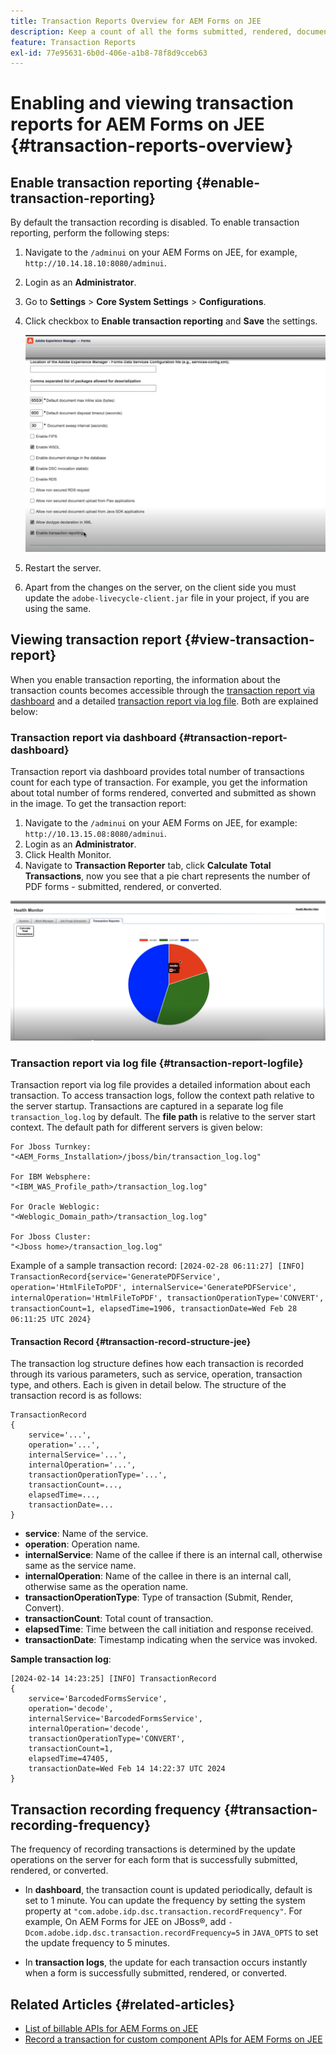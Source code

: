 ```yaml
---
title: Transaction Reports Overview for AEM Forms on JEE
description: Keep a count of all the forms submitted, rendered, documents converted to one format to another, and more.
feature: Transaction Reports
exl-id: 77e95631-6b0d-406e-a1b8-78f8d9cceb63
---
```

# Enabling and viewing transaction reports for AEM Forms on JEE {#transaction-reports-overview}

<!--Transaction reports in AEM Forms on JEE let you keep a count of all transactions taken place on your AEM Forms deployment. The objective is to provide information about product usage and helps business stakeholders understand their digital processing volumes. Examples of a transaction include:

* Submission of a document
* Rendition of a document
* Conversion of a document from one file format to another 

For more information on what is considered a transaction, see [Billable APIs](../../forms/using/transaction-reports-billable-apis-jee.md). Transaction log helps you to gain information about the number of documents submitted, rendered, and converted.-->

## Enable transaction reporting {#enable-transaction-reporting}

By default the transaction recording is disabled. To enable transaction reporting, perform the following steps:

1. Navigate to the `/adminui` on your AEM Forms on JEE, for example, `http://10.14.18.10:8080/adminui`.
1. Login as an **Administrator**.
1. Go to **Settings** > **Core System Settings** > **Configurations**.
1. Click checkbox to **Enable transaction reporting** and **Save** the settings.

    ![sample-transaction-report-jee](assets/enable-transaction-jee.png)

1. Restart the server.
1. Apart from the changes on the server, on the client side you must update the `adobe-livecycle-client.jar` file in your project, if you are using the same.

<!--
* You can [enable transaction recording](../../forms/using/viewing-and-understanding-transaction-reports.md#setting-up-transaction-reports) from AEM Web Console. view transaction reports on author, processing, or publish instances. View transaction reports on author or processing instances for an aggregated sum of all transactions. View transaction reports on the publish instances for a count of all transactions that take place only on that publish instance from where the report is run.
-->

<!--Do not author content (Create adaptive forms, interactive communication, themes, and other authoring activities) and process documents (Use workflows, document services, and other processing activities) on the same AEM instance. Keep the transaction recording disabled for AEM Forms servers used to author content. Keep the transaction recording enabled for AEM Forms servers used to process documents.-->

## Viewing transaction report {#view-transaction-report}

When you enable transaction reporting, the information about the transaction counts becomes accessible through the [transaction report via dashboard](#transaction-report-dashboard) and a detailed [transaction report via log file](#transaction-report-logfile). Both are explained below:

### Transaction report via dashboard {#transaction-report-dashboard}

Transaction report via dashboard provides total number of transactions count for each type of transaction. For example, you get the information about total number of forms rendered, converted and submitted as shown in the image. To get the transaction report:

1. Navigate to the `/adminui` on your AEM Forms on JEE, for example: `http://10.13.15.08:8080/adminui`.
1. Login as an **Administrator**.
1. Click Health Monitor.
1. Navigate to **Transaction Reporter** tab, click **Calculate Total Transactions**, now you see that a pie chart represents the number of PDF forms - submitted, rendered, or converted.

![sample-transaction-report-jee](assets/transaction-piechart.png)


### Transaction report via log file {#transaction-report-logfile} 

Transaction report via log file provides a detailed information about each transaction. To access transaction logs, follow the context path relative to the server startup. Transactions are captured in a separate log file `transaction_log.log` by default. The **file path** is relative to the server start context. The default path for different servers is given below:

```
For Jboss Turnkey:
"<AEM_Forms_Installation>/jboss/bin/transaction_log.log"

For IBM Websphere: 
"<IBM_WAS_Profile_path>/transaction_log.log"

For Oracle Weblogic:
"<Weblogic_Domain_path>/transaction_log.log"

For Jboss Cluster:
"<Jboss home>/transaction_log.log"

```

Example of a sample transaction record:
`[2024-02-28 06:11:27] [INFO] TransactionRecord{service='GeneratePDFService', operation='HtmlFileToPDF', internalService='GeneratePDFService', internalOperation='HtmlFileToPDF', transactionOperationType='CONVERT', transactionCount=1, elapsedTime=1906, transactionDate=Wed Feb 28 06:11:25 UTC 2024}`

#### Transaction Record {#transaction-record-structure-jee}

The transaction log structure defines how each transaction is recorded through its various parameters, such as service, operation, transaction type, and others. Each is given in detail below. The structure of the transaction record is as follows:

```
TransactionRecord
{
    service='...', 
    operation='...', 
    internalService='...', 
    internalOperation='...', 
    transactionOperationType='...', 
    transactionCount=..., 
    elapsedTime=..., 
    transactionDate=...
}
```

* **service**: Name of the service.
* **operation**: Operation name.
* **internalService**: Name of the callee if there is an internal call, otherwise same as the service name.
* **internalOperation**: Name of the callee in there is an internal call, otherwise same as the operation name.
* **transactionOperationType**: Type of transaction (Submit, Render, Convert).
* **transactionCount**: Total count of transaction.
* **elapsedTime**: Time between the call initiation and response received.
* **transactionDate**: Timestamp indicating when the service was invoked.

**Sample transaction log**:

```
[2024-02-14 14:23:25] [INFO] TransactionRecord
{
    service='BarcodedFormsService', 
    operation='decode', 
    internalService='BarcodedFormsService', 
    internalOperation='decode', 
    transactionOperationType='CONVERT', 
    transactionCount=1, 
    elapsedTime=47405, 
    transactionDate=Wed Feb 14 14:22:37 UTC 2024
}
```

## Transaction recording frequency {#transaction-recording-frequency}

<!--Transaction persistence involves updating the total transaction count for SUBMIT, CONVERT, and RENDER operations on the server periodically: -->

The frequency of recording transactions is determined by the update operations on the server for each form that is successfully submitted, rendered, or converted.

* In **dashboard**, the transaction count is updated periodically, default is set to 1 minute. You can update the frequency by setting the system property at `"com.adobe.idp.dsc.transaction.recordFrequency"`. For example, On AEM Forms for JEE on JBoss&reg;, add `-Dcom.adobe.idp.dsc.transaction.recordFrequency=5` in `JAVA_OPTS` to set the update frequency to 5 minutes.

* In **transaction logs**, the update for each transaction occurs instantly when a form is successfully submitted, rendered, or converted.

<!-- A transaction remains in the buffer for a specified period (Flush Buffer time + Reverse replication time). By default, it takes approximately 90 seconds for the transaction count to reflect in the transaction report.

Actions like submitting a PDF Form, using Agent UI to preview an interactive communication, or using non-standard form submission methods are not accounted as transactions. AEM Forms provides an API to record such transactions. Call the API from your custom implementations to record a transaction.

## Supported Topology {#supported-topology}

Transaction reports are available only on AEM Forms on OSGi environment. It supports author-publish, author-processing-publish, and only processing topologies. For example, topologies, see [Architecture and deployment topologies for AEM Forms](../../forms/using/transaction-reports-overview.md).

The transaction count is reverse replicated from publish instances to author or processing instances. An indicative author-publish topology is displayed below:

![simple-author-publish-topology](assets/simple-author-publish-topology.png)

>[!NOTE]
>
>AEM Forms transaction reports does not support topologies that contain only publish instances.

### Guidelines for using transaction reports {#guidelines-for-using-transaction-reports}

* Disable transaction reports on all author instances as reports on author instances includes transactions registered during authoring activities.
* Enable the **Show transactions from publish only** option on the author instance to view cumulative transactions from all publish instances. You can also view transaction reports on each publish instance for actual transactions on that particular publish instance only.
* Do not use author instances to run workflows and process documents.
* Before using transaction reporting, if you are have a toplogy with publish servers, ensure that the reverse replication is enabled for all the publish instances.
* Transaction data is reverse-replicated from a publish instance to only corresponding author or processing instance. The author or processing instance cannot further replicate data to another instance. For example, if you have author-processing-publish topology, aggregated transaction data is replicated only to the processing instance.-->

## Related Articles {#related-articles}

* [List of billable APIs for AEM Forms on JEE](../../forms/using/transaction-reports-billable-apis-jee.md)
* [Record a transaction for custom component APIs for AEM Forms on JEE ](/help/forms/using/record-transaction-custom-component-jee.md)
